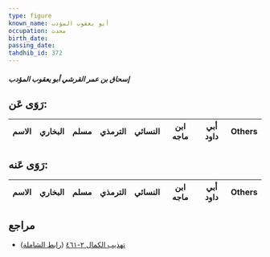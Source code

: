 ```yaml
---
type: figure
known_name: أبو يعقوب المؤدب
occupation: محدث
birth_date:
passing_date:
tahdhib_id: 372
---
```

##### إسحاق بن عمر القرشي أبو يعقوب المؤدب

## رَوَى عَن:
| الاسم | البخاري | مسلم | الترمذي | النسائي | ابن ماجه | أبي داود | Others |
| ----- | ------- | ---- | ------- | ------- | -------- | -------- | ------ |
## رَوَى عَنه:
| الاسم | البخاري | مسلم | الترمذي | النسائي | ابن ماجه | أبي داود | Others |
| ----- | ------- | ---- | ------- | ------- | -------- | -------- | ------ |
## مراجع
- [تهذيب الكمال ٢-٤٦١](obsidian://open?vault=Tahdhib-al-Kamal&file=Figures/٣٧٢-إسحاق%20بن%20عمر%20القرشي%20أبو%20يعقوب%20المؤدب) ([رابط الشاملة](https://shamela.ws/book/3722/942))